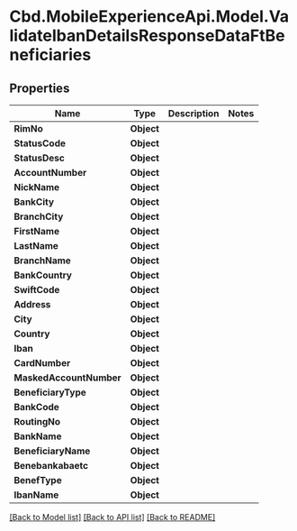 # Cbd.MobileExperienceApi.Model.ValidateIbanDetailsResponseDataFtBeneficiaries

## Properties

Name | Type | Description | Notes
------------ | ------------- | ------------- | -------------
**RimNo** | **Object** |  | 
**StatusCode** | **Object** |  | 
**StatusDesc** | **Object** |  | 
**AccountNumber** | **Object** |  | 
**NickName** | **Object** |  | 
**BankCity** | **Object** |  | 
**BranchCity** | **Object** |  | 
**FirstName** | **Object** |  | 
**LastName** | **Object** |  | 
**BranchName** | **Object** |  | 
**BankCountry** | **Object** |  | 
**SwiftCode** | **Object** |  | 
**Address** | **Object** |  | 
**City** | **Object** |  | 
**Country** | **Object** |  | 
**Iban** | **Object** |  | 
**CardNumber** | **Object** |  | 
**MaskedAccountNumber** | **Object** |  | 
**BeneficiaryType** | **Object** |  | 
**BankCode** | **Object** |  | 
**RoutingNo** | **Object** |  | 
**BankName** | **Object** |  | 
**BeneficiaryName** | **Object** |  | 
**Benebankabaetc** | **Object** |  | 
**BenefType** | **Object** |  | 
**IbanName** | **Object** |  | 

[[Back to Model list]](../README.md#documentation-for-models) [[Back to API list]](../README.md#documentation-for-api-endpoints) [[Back to README]](../README.md)

